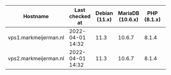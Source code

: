 | Hostname              | Last checked at  | Debian (11.x) | MariaDB (10.6.x) | PHP (8.1.x)                                 | Nginx (1.20.x) | Composer (2.1.x) | RabbitMQ (3.9.11) | Erlang (24) |
|-----------------------|------------------|---------------|------------------|---------------------------------------------|----------------|------------------|-------------------|-------------|
| vps1.markmeijerman.nl | 2022-04-01 14:32 | 11.3 | 10.6.7 | 8.1.4 | 1.20.2 | 2.2.7 |  |  |
| vps2.markmeijerman.nl | 2022-04-01 14:32 | 11.3 | 10.6.7 | 8.1.4 | 1.20.2 | Composer | 3.9.11 | 23 |
